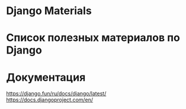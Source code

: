 # Django Materials
# Список полезных материалов по Django

# Документация
https://django.fun/ru/docs/django/latest/
https://docs.djangoproject.com/en/
